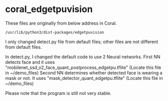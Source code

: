 # coral_edgetpuvision

These files are originally from below address in Coral.

`
/usr/lib/python3/dist-packages/edgetpuvision
`

I only changed detect.py file from default files; other files are not different from default files.

In detect.py, I changed the default code to use 2 Neural networks.
First NN detects face and it uses "mobilenet_ssd_v2_face_quant_postprocess_edgetpu.tflite" (Locate this file in ~/demo_files)
Second NN determines whether detected face is wearing a mask or not. It uses "mask_detector_quant_edgetpu.tflite" (Locate this file in ~/demo_files)

Please note that the program is still not very stable.
